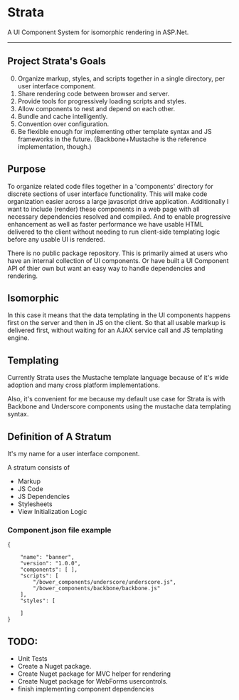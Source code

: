 # Strata

A UI Component System for isomorphic rendering in ASP.Net.

---

## Project Strata's Goals

0. Organize markup, styles, and scripts together in a single directory, per user interface component.
0. Share rendering code between browser and server.
0. Provide tools for progressively loading scripts and styles.
0. Allow components to nest and depend on each other.
0. Bundle and cache intelligently.
0. Convention over configuration. 
0. Be flexible enough for implementing other template syntax and JS frameworks in the future. (Backbone+Mustache is the reference implementation, though.)

## Purpose

To organize related code files together in a 'components' directory for discrete sections of user interface functionality. This will make code organization easier across a large javascript drive application. Additionally I want to include (render) these components in a web page with all necessary dependencies resolved and compiled. And to enable progressive enhancement as well as faster performance we have usable HTML delivered to the client without needing to run client-side templating logic before any usable UI is rendered.

There is no public package repository. This is primarily aimed at users who have an internal collection of UI components. Or have built a UI Component API of thier own but want an easy way to handle dependencies and rendering.

## Isomorphic

In this case it means that the data templating in the UI components happens first on the server and then in JS on the client. So that all usable markup is delivered first, without waiting for an AJAX service call and JS templating engine.


## Templating

Currently Strata uses the Mustache template language because of it's wide adoption and many cross platform implementations.

Also, it's convenient for me because my default use case for Strata is with Backbone and Underscore components using the mustache data templating syntax.

## Definition of A Stratum

It's my name for a user interface component. 

A stratum consists of 

- Markup
- JS Code
- JS Dependencies
- Stylesheets
- View Initialization Logic



### Component.json file example

```
{

	"name": "banner",
	"version": "1.0.0",
	"components": [ ],
	"scripts": [
		"/bower_components/underscore/underscore.js",
		"/bower_components/backbone/backbone.js"
	],
	"styles": [ 
		
	]
}
```



## TODO:

- Unit Tests
- Create a Nuget package.
- Create Nuget package for MVC helper for rendering
- Create Nuget package for WebForms usercontrols.
- finish implementing component dependencies


